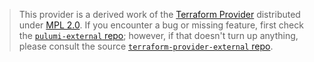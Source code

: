 > This provider is a derived work of the [Terraform Provider](https://github.com/terraform-providers/terraform-provider-external)
> distributed under [MPL 2.0](https://www.mozilla.org/en-US/MPL/2.0/). If you encounter a bug or missing feature,
> first check the [`pulumi-external` repo](https://github.com/pulumi/pulumi-external/issues); however, if that doesn't turn up anything,
> please consult the source [`terraform-provider-external` repo](https://github.com/terraform-providers/terraform-provider-external/issues).
